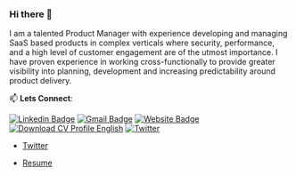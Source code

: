 ### Hi there 👋

I am a talented Product Manager with experience developing and managing SaaS based products in complex verticals where security, performance, and a high level of customer engagement are of the utmost importance. I have proven experience in working cross-functionally to provide greater visibility into planning, development and increasing predictability around product delivery.


📫 **Lets Connect**:

[![Linkedin Badge](https://img.shields.io/badge/-LinkedIn-blue?style=flat-square&logo=Linkedin&logoColor=white&link=https://www.linkedin.com/in/charles-mabwa-621322a7/)](https://www.linkedin.com/in/charles-mabwa-621322a7/) [![Gmail Badge](https://img.shields.io/badge/-Gmail-c14438?style=flat-square&logo=Gmail&logoColor=white&link=mailto:mabwacharles@gmail.com)](mailto:mabwacharles@gmail.com)  [![Website Badge](https://img.shields.io/badge/website-Access%20website-green)](https://mabwa.netlify.app/) [![Download CV Profile English](https://img.shields.io/badge/Download-CV%20Profile-blue)](https://drive.google.com/file/d/1VpZLESSsr6jm9HJjS1OTagxjzanQ6MRU/view?usp=sharing) [![Twitter](https://img.shields.io/twitter/url/https://twitter.com/Mabwacharles.svg?style=social&label=Follow%20%40Mabwacharles)](https://twitter.com/Mabwacharles)

- [Twitter](https://twitter.com/mabwacharles)

- [Resume](https://mabwa.netlify.app/)
